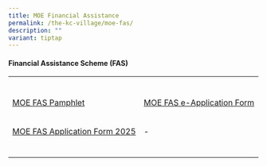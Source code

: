 ```yaml
---
title: MOE Financial Assistance
permalink: /the-kc-village/moe-fas/
description: ""
variant: tiptap
---
```

<h4>Financial Assistance Scheme (FAS)</h4>
<table style="minWidth: 50px">
<colgroup>
<col>
<col>
</colgroup>
<tbody>
<tr>
<th rowspan="1" colspan="1">
<p></p>
</th>
<th rowspan="1" colspan="1">
<p></p>
</th>
</tr>
<tr>
<td rowspan="1" colspan="1">
<p><a href="/files/KC Viilage/MOE FAS/Document_4a_MOE_FAS_pamphlet__4L_.pdf" rel="noopener noreferrer nofollow" target="_blank">MOE FAS Pamphlet</a>
</p>
</td>
<td rowspan="1" colspan="1">
<p><a href="https://go.gov.sg/moe-efas" rel="noopener noreferrer nofollow" target="_blank">MOE FAS e-Application Form</a>
</p>
</td>
</tr>
<tr>
<td rowspan="1" colspan="1">
<p><a href="/files/KC Viilage/MOE FAS/MOE_FAS_Application_Form_2025.pdf" rel="noopener noreferrer nofollow" target="_blank">MOE FAS Application Form 2025</a>
</p>
</td>
<td rowspan="1" colspan="1">
<p>-</p>
</td>
</tr>
<tr>
<td rowspan="1" colspan="1">
<p></p>
</td>
<td rowspan="1" colspan="1">
<p></p>
</td>
</tr>
</tbody>
</table>
<p></p>
